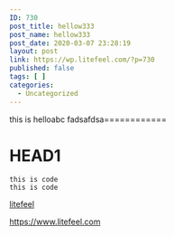 ```yaml
---
ID: 730
post_title: hellow333
post_name: hellow333
post_date: 2020-03-07 23:28:19
layout: post
link: https://wp.litefeel.com/?p=730
published: false
tags: [ ]
categories:
  - Uncategorized
---
```

this is helloabc
fadsafdsa============

# HEAD1

~~~
this is code
this is code
~~~

[litefeel](https://www.litefeel.com)


<https://www.litefeel.com>